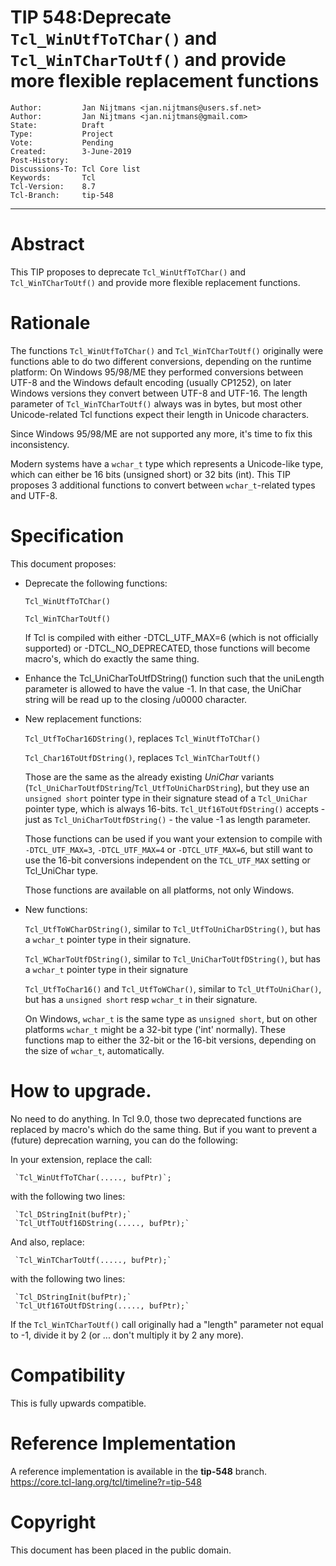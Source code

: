 # TIP 548:Deprecate `Tcl_WinUtfToTChar()` and `Tcl_WinTCharToUtf()` and provide more flexible replacement functions
	Author:         Jan Nijtmans <jan.nijtmans@users.sf.net>
	Author:         Jan Nijtmans <jan.nijtmans@gmail.com>
	State:          Draft
	Type:           Project
	Vote:           Pending
	Created:        3-June-2019
	Post-History:   
	Discussions-To: Tcl Core list
	Keywords:       Tcl
	Tcl-Version:    8.7
	Tcl-Branch:     tip-548
-----

# Abstract

This TIP proposes to deprecate `Tcl_WinUtfToTChar()` and `Tcl_WinTCharToUtf()` and provide more flexible replacement functions.

# Rationale

The functions `Tcl_WinUtfToTChar()` and `Tcl_WinTCharToUtf()` originally were functions able to do two different conversions,
depending on the runtime platform: On Windows 95/98/ME they performed conversions between UTF-8 and the Windows default encoding
(usually CP1252), on later Windows versions they convert between UTF-8 and UTF-16. The length parameter of `Tcl_WinTCharToUtf()`
always was in bytes, but most other Unicode-related Tcl functions expect their length in Unicode characters.

Since Windows 95/98/ME are not supported any more, it's time to fix this inconsistency.

Modern systems have a `wchar_t` type which represents a Unicode-like type, which can either be 16 bits (unsigned short) or
32 bits (int). This TIP proposes 3 additional functions to convert between `wchar_t`-related types and UTF-8. 

# Specification

This document proposes:

 * Deprecate the following functions:

     `Tcl_WinUtfToTChar()`

     `Tcl_WinTCharToUtf()`

   If Tcl is compiled with either -DTCL\_UTF\_MAX=6 (which is not officially supported) or -DTCL\_NO\_DEPRECATED, those functions will
   become macro's, which do exactly the same thing.

 * Enhance the Tcl\_UniCharToUtfDString() function such that the uniLength parameter is allowed to
   have the value -1. In that case, the UniChar string will be read up to the closing /u0000 character.

 * New replacement functions:

     `Tcl_UtfToChar16DString()`, replaces `Tcl_WinUtfToTChar()`

     `Tcl_Char16ToUtfDString()`, replaces `Tcl_WinTCharToUtf()`

     Those are the same as the already existing _UniChar_ variants (`Tcl_UniCharToUtfDString`/`Tcl_UtfToUniCharDString`), but they use an `unsigned short`
     pointer type in their signature stead of a `Tcl_UniChar` pointer type, which is always 16-bits.
     `Tcl_Utf16ToUtfDString()` accepts - just as `Tcl_UniCharToUtfDString()` - the value -1 as length parameter.

     Those functions can be used if you want your extension to compile with `-DTCL_UTF_MAX=3`, `-DTCL_UTF_MAX=4` or `-DTCL_UTF_MAX=6`,
     but still want to use the 16-bit conversions independent on the `TCL_UTF_MAX` setting or Tcl\_UniChar type.

     Those functions are available on all platforms, not only Windows.

 * New functions:

     `Tcl_UtfToWCharDString()`, similar to `Tcl_UtfToUniCharDString()`, but has a `wchar_t` pointer type in their signature.

     `Tcl_WCharToUtfDString()`, similar to `Tcl_UniCharToUtfDString()`, but has a `wchar_t` pointer type in their signature

     `Tcl_UtfToChar16()` and `Tcl_UtfToWChar()`, similar to `Tcl_UtfToUniChar()`, but has a `unsigned short` resp `wchar_t` in their signature.
     
     On Windows, `wchar_t` is the same type as `unsigned short`, but on other platforms `wchar_t` might be a 32-bit type ('int' normally).
     These functions map to either the 32-bit or the 16-bit versions, depending on the size of `wchar_t`, automatically.

# How to upgrade.

No need to do anything. In Tcl 9.0, those two deprecated functions are replaced by macro's which do the same thing.
But if you want to prevent a (future) deprecation warning, you can do the following:

In your extension, replace the call:

     `Tcl_WinUtfToTChar(....., bufPtr)`;
     
with the following two lines:

     `Tcl_DStringInit(bufPtr);`
     `Tcl_UtfToUtf16DString(....., bufPtr);`

And also, replace:

     `Tcl_WinTCharToUtf(....., bufPtr);`
     
with the following two lines:

     `Tcl_DStringInit(bufPtr);`
     `Tcl_Utf16ToUtfDString(....., bufPtr);`

If the `Tcl_WinTCharToUtf()` call originally had a "length" parameter not equal to -1, divide it by 2 (or ... don't multiply it by 2 any more).


# Compatibility

This is fully upwards compatible.

# Reference Implementation

A reference implementation is available in  the **tip-548** branch.
<https://core.tcl-lang.org/tcl/timeline?r=tip-548>

# Copyright

This document has been placed in the public domain.
